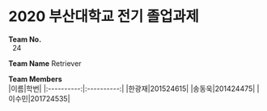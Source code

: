# 2020 부산대학교 전기 졸업과제
**Team No.**<br/>
&nbsp;&nbsp;24

**Team Name** Retriever

**Team Members**<br/>
|이름|학번|
|:----------:|:----------:|
|한광재|201524615|
|송동욱|201424475|
|이수민|201724535|
